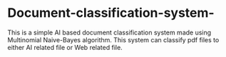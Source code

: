 # Document-classification-system-
This is a simple AI based document classification system made using Multinomial Naive-Bayes algorithm. This system can classify pdf files to either AI related file or Web related file.

